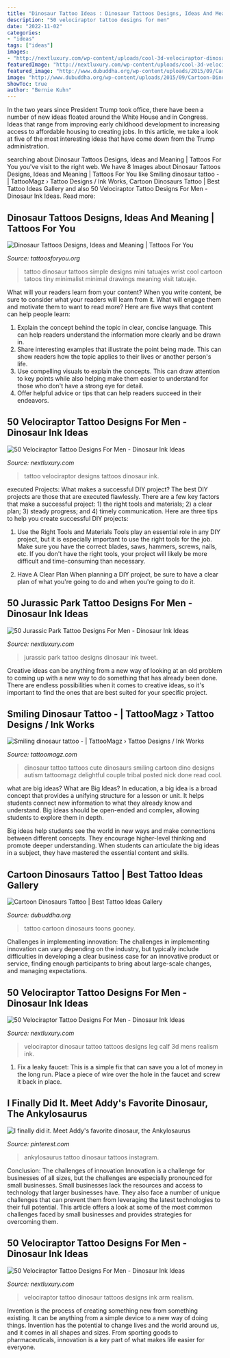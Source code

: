 ```yaml
---
title: "Dinosaur Tattoo Ideas : Dinosaur Tattoos Designs, Ideas And Meaning"
description: "50 velociraptor tattoo designs for men"
date: "2022-11-02"
categories:
- "ideas"
tags: ["ideas"]
images:
- "http://nextluxury.com/wp-content/uploads/cool-3d-velociraptor-dinosaur-mens-leg-calf-tattoos.jpg"
featuredImage: "http://nextluxury.com/wp-content/uploads/cool-3d-velociraptor-dinosaur-mens-leg-calf-tattoos.jpg"
featured_image: "http://www.dubuddha.org/wp-content/uploads/2015/09/Cartoon-Dinosaurs-Tattoo-by-Gooney-Toons.jpg"
image: "http://www.dubuddha.org/wp-content/uploads/2015/09/Cartoon-Dinosaurs-Tattoo-by-Gooney-Toons.jpg"
ShowToc: true
author: "Bernie Kuhn"
---
```



In the two years since President Trump took office, there have been a number of new ideas floated around the White House and in Congress. Ideas that range from improving early childhood development to increasing access to affordable housing to creating jobs. In this article, we take a look at five of the most interesting ideas that have come down from the Trump administration.

	

		
searching about Dinosaur Tattoos Designs, Ideas and Meaning | Tattoos For You you've visit to the right web. We have 8 Images about Dinosaur Tattoos Designs, Ideas and Meaning | Tattoos For You like Smiling dinosaur tattoo - | TattooMagz › Tattoo Designs / Ink Works, Cartoon Dinosaurs Tattoo | Best Tattoo Ideas Gallery and also 50 Velociraptor Tattoo Designs For Men - Dinosaur Ink Ideas. Read more:
		
    
## Dinosaur Tattoos Designs, Ideas And Meaning | Tattoos For You

<img loading=lazy src="https://www.tattoosforyou.org/wp-content/uploads/2016/05/Dinosaur-Tattoos-Simple.jpg" onerror="this.onerror=null;this.src='https://tse1.mm.bing.net/th?id=OIP.DqTfjdcIUPGRDf_wNZeKAAAAAA&amp;pid=15.1';" alt="Dinosaur Tattoos Designs, Ideas and Meaning | Tattoos For You">

_Source: tattoosforyou.org_

>tattoo dinosaur tattoos simple designs mini tatuajes wrist cool cartoon tatoos tiny minimalist minimal drawings meaning visit tatuaje. 

	

What will your readers learn from your content?
When you write content, be sure to consider what your readers will learn from it. What will engage them and motivate them to want to read more? Here are five ways that content can help people learn: 
1. Explain the concept behind the topic in clear, concise language. This can help readers understand the information more clearly and be drawn in.
2. Share interesting examples that illustrate the point being made. This can show readers how the topic applies to their lives or another person's life. 
3. Use compelling visuals to explain the concepts. This can draw attention to key points while also helping make them easier to understand for those who don't have a strong eye for detail. 
4. Offer helpful advice or tips that can help readers succeed in their endeavors.

    
## 50 Velociraptor Tattoo Designs For Men - Dinosaur Ink Ideas

<img loading=lazy src="http://nextluxury.com/wp-content/uploads/creative-guys-velociraptor-tattoo-design-on-leg-calf.jpg" onerror="this.onerror=null;this.src='https://tse4.mm.bing.net/th?id=OIP.hiMBSm_JOR1Lx61g5x_-2gHaHa&amp;pid=15.1';" alt="50 Velociraptor Tattoo Designs For Men - Dinosaur Ink Ideas">

_Source: nextluxury.com_

>tattoo velociraptor designs tattoos dinosaur ink. 

	

executed Projects: What makes a successful DIY project?
The best DIY projects are those that are executed flawlessly. There are a few key factors that make a successful project: 1) the right tools and materials; 2) a clear plan; 3) steady progress; and 4) timely communication. Here are three tips to help you create successful DIY projects:
1. Use the Right Tools and Materials
Tools play an essential role in any DIY project, but it is especially important to use the right tools for the job. Make sure you have the correct blades, saws, hammers, screws, nails, etc. If you don't have the right tools, your project will likely be more difficult and time-consuming than necessary.

2. Have A Clear Plan
When planning a DIY project, be sure to have a clear plan of what you're going to do and when you're going to do it.

    
## 50 Jurassic Park Tattoo Designs For Men - Dinosaur Ink Ideas

<img loading=lazy src="http://nextluxury.com/wp-content/uploads/leg-movie-logo-jurassic-park-guys-tattoo-ideas.jpg" onerror="this.onerror=null;this.src='https://tse2.mm.bing.net/th?id=OIP.wGZx94bFEz2gYUxUbLzFGwHaHa&amp;pid=15.1';" alt="50 Jurassic Park Tattoo Designs For Men - Dinosaur Ink Ideas">

_Source: nextluxury.com_

>jurassic park tattoo designs dinosaur ink tweet. 

	

Creative ideas can be anything from a new way of looking at an old problem to coming up with a new way to do something that has already been done. There are endless possibilities when it comes to creative ideas, so it's important to find the ones that are best suited for your specific project.

    
## Smiling Dinosaur Tattoo - | TattooMagz › Tattoo Designs / Ink Works

<img loading=lazy src="https://tattoomagz.com/wp-content/uploads/2014/02/Smiling-dinosaur-tattoo.jpg" onerror="this.onerror=null;this.src='https://tse3.mm.bing.net/th?id=OIP.hImUTEqBEKZyHb_WR5zoMwHaJ3&amp;pid=15.1';" alt="Smiling dinosaur tattoo - | TattooMagz › Tattoo Designs / Ink Works">

_Source: tattoomagz.com_

>dinosaur tattoo tattoos cute dinosaurs smiling cartoon dino designs autism tattoomagz delightful couple tribal posted nick done read cool. 

	

what are big ideas?
What are Big Ideas?
In education, a big idea is a broad concept that provides a unifying structure for a lesson or unit. It helps students connect new information to what they already know and understand. Big ideas should be open-ended and complex, allowing students to explore them in depth.

Big ideas help students see the world in new ways and make connections between different concepts. They encourage higher-level thinking and promote deeper understanding. When students can articulate the big ideas in a subject, they have mastered the essential content and skills.

    
## Cartoon Dinosaurs Tattoo | Best Tattoo Ideas Gallery

<img loading=lazy src="http://www.dubuddha.org/wp-content/uploads/2015/09/Cartoon-Dinosaurs-Tattoo-by-Gooney-Toons.jpg" onerror="this.onerror=null;this.src='https://tse4.mm.bing.net/th?id=OIP.kSgmWDTcoghyAJ681WiYUwHaHa&amp;pid=15.1';" alt="Cartoon Dinosaurs Tattoo | Best Tattoo Ideas Gallery">

_Source: dubuddha.org_

>tattoo cartoon dinosaurs toons gooney. 

	

Challenges in implementing innovation:
The challenges in implementing innovation can vary depending on the industry, but typically include difficulties in developing a clear business case for an innovative product or service, finding enough participants to bring about large-scale changes, and managing expectations.

    
## 50 Velociraptor Tattoo Designs For Men - Dinosaur Ink Ideas

<img loading=lazy src="http://nextluxury.com/wp-content/uploads/cool-3d-velociraptor-dinosaur-mens-leg-calf-tattoos.jpg" onerror="this.onerror=null;this.src='https://tse2.mm.bing.net/th?id=OIP.pGc5OiuCHEbdaFlwq6rbsgHaHa&amp;pid=15.1';" alt="50 Velociraptor Tattoo Designs For Men - Dinosaur Ink Ideas">

_Source: nextluxury.com_

>velociraptor dinosaur tattoo tattoos designs leg calf 3d mens realism ink. 

	

1. Fix a leaky faucet: This is a simple fix that can save you a lot of money in the long run. Place a piece of wire over the hole in the faucet and screw it back in place.

    
## I Finally Did It. Meet Addy&#039;s Favorite Dinosaur, The Ankylosaurus

<img loading=lazy src="https://i.pinimg.com/736x/64/d8/1f/64d81ff9bcada46b0ee8677311ec559b.jpg" onerror="this.onerror=null;this.src='https://tse3.mm.bing.net/th?id=OIP.-5pB6nuWK-XtxaBKkdgMkgHaHa&amp;pid=15.1';" alt="I finally did it. Meet Addy&#039;s favorite dinosaur, the Ankylosaurus">

_Source: pinterest.com_

>ankylosaurus tattoo dinosaur tattoos instagram. 

	

Conclusion: The challenges of innovation
Innovation is a challenge for businesses of all sizes, but the challenges are especially pronounced for small businesses. Small businesses lack the resources and access to technology that larger businesses have. They also face a number of unique challenges that can prevent them from leveraging the latest technologies to their full potential. This article offers a look at some of the most common challenges faced by small businesses and provides strategies for overcoming them.

    
## 50 Velociraptor Tattoo Designs For Men - Dinosaur Ink Ideas

<img loading=lazy src="http://nextluxury.com/wp-content/uploads/masculine-guys-velociraptor-upper-arm-tattoos.jpg" onerror="this.onerror=null;this.src='https://tse2.mm.bing.net/th?id=OIP.cpR5jxGb2dkYw8aIubIwQgHaHK&amp;pid=15.1';" alt="50 Velociraptor Tattoo Designs For Men - Dinosaur Ink Ideas">

_Source: nextluxury.com_

>velociraptor tattoo dinosaur tattoos designs ink arm realism. 

	

Invention is the process of creating something new from something existing. It can be anything from a simple device to a new way of doing things. Invention has the potential to change lives and the world around us, and it comes in all shapes and sizes. From sporting goods to pharmaceuticals, innovation is a key part of what makes life easier for everyone.

